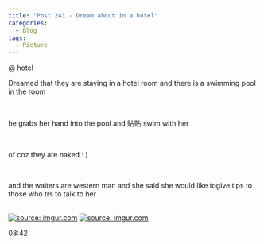 ```yaml
---
title: "Post 241 - Dream about in a hotel"
categories:
  - Blog
tags:
  - Picture
---
```


@ hotel

Dreamed that they are staying in a hotel room and there is a swimming pool in the room

<br/>

he grabs her hand into the pool and 贴贴 swim with her

<br/>

of coz they are naked : )

<br/>

and the waiters are western man and she said she would like togive tips to those who trs to talk to her

<br/>
<a href="https://imgur.com/Nr1Irrb"><img src="https://i.imgur.com/Nr1Irrb.jpg" title="source: imgur.com" /></a>
<a href="https://imgur.com/C4C7z3s"><img src="https://i.imgur.com/C4C7z3s.jpg" title="source: imgur.com" /></a>

08:42

<script src="https://utteranc.es/client.js"
        repo="serendipityinlife/serendipityinlife.github.io"
        issue-term="pathname"
        theme="github-light"
        crossorigin="anonymous"
        async>
</script>
